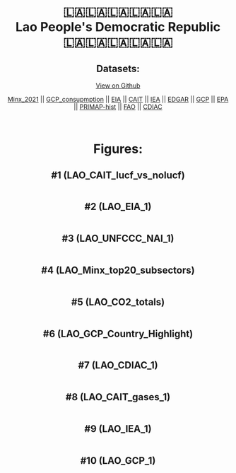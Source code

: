 
<center>
<h1 align="center">
🇱🇦🇱🇦🇱🇦🇱🇦🇱🇦
<br>
Lao People's Democratic Republic
<br>
🇱🇦🇱🇦🇱🇦🇱🇦🇱🇦
</h1>
<h2>Datasets:</h2>
<p><a href="https://github.com/dquintani/GreenhouseData/tree/master/country_data/LAO_Lao People's Democratic Republic/data">View on Github</a>
<br></p><p><a href="data/LAO_Minx_2021.csv">Minx_2021</a> || <a href="data/LAO_GCP_consupmption.csv">GCP_consupmption</a> || <a href="data/LAO_EIA.csv">EIA</a> || <a href="data/LAO_CAIT.csv">CAIT</a> || <a href="data/LAO_IEA.csv">IEA</a> || <a href="data/LAO_EDGAR.csv">EDGAR</a> || <a href="data/LAO_GCP.csv">GCP</a> || <a href="data/LAO_EPA.csv">EPA</a> || <a href="data/LAO_PRIMAP-hist.csv">PRIMAP-hist</a> || <a href="data/LAO_FAO.csv">FAO</a> || <a href="data/LAO_CDIAC.csv">CDIAC</a></p><p><br></p>
<h1>Figures:</h1><h2>#1 (LAO_CAIT_lucf_vs_nolucf)</h2>
<p><img alt="" src="figures/LAO_CAIT_lucf_vs_nolucf.png" /></p><h2>#2 (LAO_EIA_1)</h2>
<p><img alt="" src="figures/LAO_EIA_1.png" /></p><h2>#3 (LAO_UNFCCC_NAI_1)</h2>
<p><img alt="" src="figures/LAO_UNFCCC_NAI_1.png" /></p><h2>#4 (LAO_Minx_top20_subsectors)</h2>
<p><img alt="" src="figures/LAO_Minx_top20_subsectors.png" /></p><h2>#5 (LAO_CO2_totals)</h2>
<p><img alt="" src="figures/LAO_CO2_totals.png" /></p><h2>#6 (LAO_GCP_Country_Highlight)</h2>
<p><img alt="" src="figures/LAO_GCP_Country_Highlight.png" /></p><h2>#7 (LAO_CDIAC_1)</h2>
<p><img alt="" src="figures/LAO_CDIAC_1.png" /></p><h2>#8 (LAO_CAIT_gases_1)</h2>
<p><img alt="" src="figures/LAO_CAIT_gases_1.png" /></p><h2>#9 (LAO_IEA_1)</h2>
<p><img alt="" src="figures/LAO_IEA_1.png" /></p><h2>#10 (LAO_GCP_1)</h2>
<p><img alt="" src="figures/LAO_GCP_1.png" /></p>